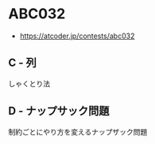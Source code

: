 # ABC032
* https://atcoder.jp/contests/abc032


## C - 列
しゃくとり法


## D - ナップサック問題
制約ごとにやり方を変えるナップザック問題
